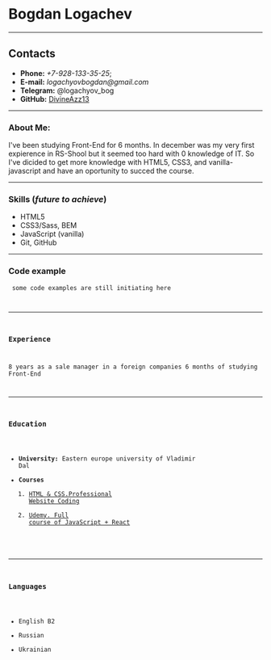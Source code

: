 # Bogdan Logachev

---

## Contacts

- **Phone:** _+7-928-133-35-25_;
- **E-mail:** _logachyovbogdan@gmail.com_
- **Telegram:** @logachyov_bog
- **GitHub:** [DivineAzz13](https://github.com/DivineAzz13)

---

### About Me:

I've been studying Front-End for 6 months. In december was my very first expierence in RS-Shool but it seemed too hard with 0 knowledge of IT.
So I've dicided to get more knowledge with HTML5, CSS3, and vanilla-javascript and have an oportunity to succed the course.

---

### Skills (_future to achieve_)

- HTML5
- CSS3/Sass, BEM
- JavaScript (vanilla)
- Git, GitHub

---

### Code example

<code> some code examples are still initiating
here

---

### Experience

8 years as a sale manager in a foreign companies
6 months of studying Front-End

---

### Education

- **University:** Eastern europe university of Vladimir Dal
- **Courses**
  1.  [HTML & CSS.Professional Website Coding](https://htmlacademy.ru/study)
  2.  [Udemy. Full course of JavaScript + React](https://www.udemy.com/course/javascript_full/)

---

### Languages

- English B2
- Russian
- Ukrainian
